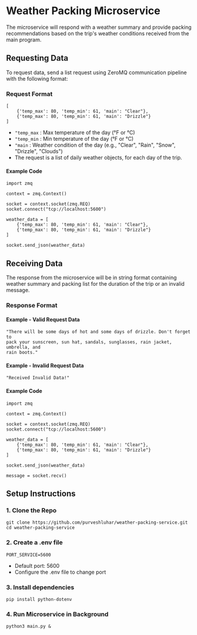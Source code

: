 # Weather Packing Microservice
The microservice will respond with a weather summary and provide packing recommendations based on the trip's weather conditions received from the main program.

## Requesting Data

To request data, send a list request using ZeroMQ communication pipeline 
with the following format:
### Request Format
```
[
    {'temp_max': 80, 'temp_min': 61, 'main': "Clear"}, 
    {'temp_max': 80, 'temp_min': 61, 'main': "Drizzle"}
]
```

- `"temp_max` : Max temperature of the day (°F or °C)
- `"temp_min` : Min temperature of the day (°F or °C)
- `"main` : Weather condition of the day (e.g., "Clear", "Rain", "Snow", 
  "Drizzle", "Clouds")
- The request is a list of daily weather objects, for each day of the trip.
#### Example Code
```
import zmq

context = zmq.Context()

socket = context.socket(zmq.REQ)
socket.connect("tcp://localhost:5600")

weather_data = [
    {'temp_max': 80, 'temp_min': 61, 'main': "Clear"},
    {'temp_max': 80, 'temp_min': 61, 'main': "Drizzle"}
]

socket.send_json(weather_data)
```

## Receiving Data
The response from the microservice will be in string format containing 
weather summary and packing list for the duration of the trip or an invalid 
message.
### Response Format
#### Example - Valid Request Data
```
"There will be some days of hot and some days of drizzle. Don't forget to 
pack your sunscreen, sun hat, sandals, sunglasses, rain jacket, umbrella, and 
rain boots."
```
#### Example - Invalid Request Data
```
"Received Invalid Data!"
```
#### Example Code
```
import zmq

context = zmq.Context()

socket = context.socket(zmq.REQ)
socket.connect("tcp://localhost:5600")

weather_data = [
    {'temp_max': 80, 'temp_min': 61, 'main': "Clear"},
    {'temp_max': 80, 'temp_min': 61, 'main': "Drizzle"}
]

socket.send_json(weather_data)

message = socket.recv()
```

## Setup Instructions
### 1. Clone the Repo
```
git clone https://github.com/purveshluhar/weather-packing-service.git
cd weather-packing-service
```
### 2. Create a .env file
```
PORT_SERVICE=5600
```
- Default port: 5600
- Configure the .env file to change port
### 3. Install dependencies
```
pip install python-dotenv
```
### 4. Run Microservice in Background
```
python3 main.py &
```